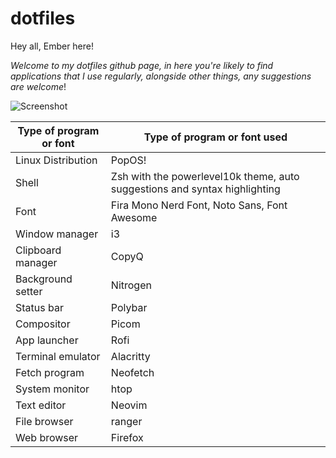 # dotfiles

Hey all, Ember here!

*Welcome to my dotfiles github page, in here you're likely to find applications that I use regularly, alongside other things, any suggestions are welcome*!

![Screenshot](https://user-images.githubusercontent.com/61599413/103363757-4f3cd700-4a92-11eb-84db-f607f980d3ac.png)

| Type of program or font | Type of program or font used                                               |
| ----------------------- | -------------------------------------------------------------------------- |
| Linux Distribution      | PopOS!                                                                     |
| Shell                   | Zsh with the powerlevel10k theme, auto suggestions and syntax highlighting |
| Font                    | Fira Mono Nerd Font, Noto Sans, Font Awesome                               |
| Window manager          | i3                                                                         |
| Clipboard manager       | CopyQ                                                                      |
| Background setter       | Nitrogen                                                                   |
| Status bar              | Polybar                                                                    |
| Compositor              | Picom                                                                      |
| App launcher            | Rofi                                                                       |
| Terminal emulator       | Alacritty                                                                  |
| Fetch program           | Neofetch                                                                   |
| System monitor          | htop                                                                       |
| Text editor             | Neovim                                                                     |
| File browser            | ranger                                                                     |
| Web browser             | Firefox                                                                    |
